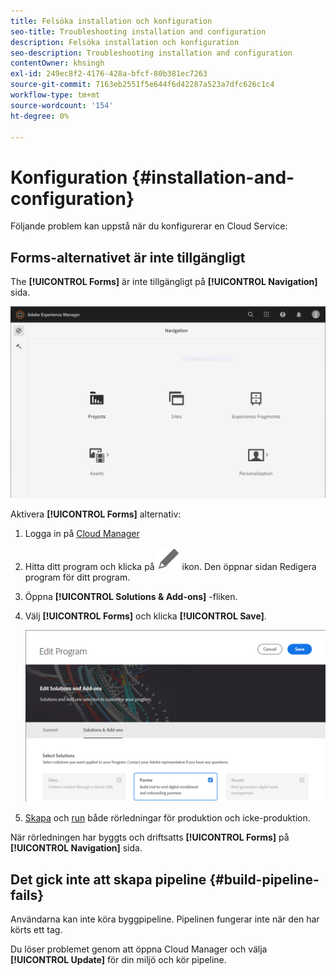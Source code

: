 ```yaml
---
title: Felsöka installation och konfiguration
seo-title: Troubleshooting installation and configuration
description: Felsöka installation och konfiguration
seo-description: Troubleshooting installation and configuration
contentOwner: khsingh
exl-id: 249ec8f2-4176-428a-bfcf-80b381ec7263
source-git-commit: 7163eb2551f5e644f6d42287a523a7dfc626c1c4
workflow-type: tm+mt
source-wordcount: '154'
ht-degree: 0%

---
```


# Konfiguration {#installation-and-configuration}

Följande problem kan uppstå när du konfigurerar en Cloud Service:

## Forms-alternativet är inte tillgängligt

The **[!UICONTROL Forms]** är inte tillgängligt på **[!UICONTROL Navigation]** sida.

![Forms-alternativet är inte tillgängligt](assets/installation-configuration-forms-option-unavailable-troubleshooting.png)

Aktivera **[!UICONTROL Forms]** alternativ:

1. Logga in på [Cloud Manager](https://experience.adobe.com/)
1. Hitta ditt program och klicka på ![Forms-alternativet är inte tillgängligt](assets/Smock_Edit_18_N.svg) ikon. Den öppnar sidan Redigera program för ditt program.
1. Öppna **[!UICONTROL Solutions & Add-ons]** -fliken.
1. Välj **[!UICONTROL Forms]** och klicka **[!UICONTROL Save]**.

   ![Välj alternativet Forms](assets/installation-configuration-select-forms-option.png)
1. [Skapa](https://experienceleague.adobe.com/docs/experience-manager-cloud-manager/using/how-to-use/configuring-pipeline.html?lang=en#how-to-use) och [run](https://experienceleague.adobe.com/docs/experience-manager-cloud-manager/using/how-to-use/deploying-code.html) både rörledningar för produktion och icke-produktion.

När rörledningen har byggts och driftsatts **[!UICONTROL Forms]** på **[!UICONTROL Navigation]** sida.

<!--  
## Environment creation fails {#environment-creation-fails}

Users are unable to create an [!DNL AEM Forms] as a Cloud Service environment. The environment creation fails after running for some time.

A missing profile can lead to environment creation failure. Check that the profile exists in Admin Console. If the profile does not exist, perform the following steps to create the profile:

1. Log in to [Admin Console](https://adminconsole.adobe.com/). Use Adobe ID of administrator provisioned to use Automated Forms Conversion Service to login. Do not any other ID or Federated ID to login.
1. Click the **[!UICONTROL Automated Forms Conversion Service]** option.
1. Click **[!UICONTROL New Profile]** in the Products tab.
1. Specify Name, Display Name, and Description for the profile. Click **[!UICONTROL Done]**. A profile is created.

If the profile exists and issues still persist, contact Adobe Support. -->

## Det gick inte att skapa pipeline {#build-pipeline-fails}

Användarna kan inte köra byggpipeline. Pipelinen fungerar inte när den har körts ett tag.

Du löser problemet genom att öppna Cloud Manager och välja **[!UICONTROL Update]** för din miljö och kör pipeline.
